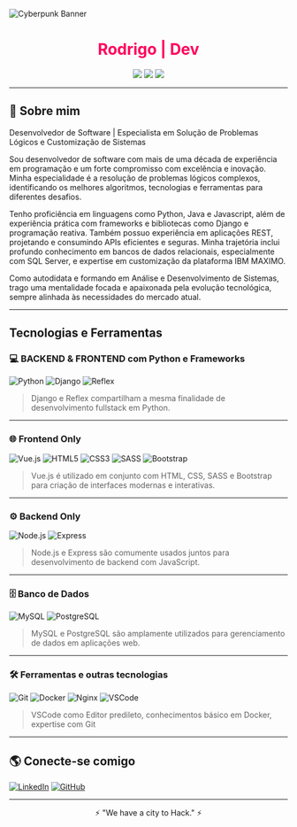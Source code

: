 ![Cyberpunk Banner](https://livewallp.com/wp-content/uploads/2021/10/Cyberpunk-2077-219.jpg)

<h1 align="center" style="color:#ff005c;">Rodrigo | Dev</h1>

<p align="center">
  <img src="https://img.shields.io/badge/Code-Python|Java|JS-%23fcee0c?style=for-the-badge&logo=codepen&logoColor=black">
  <img src="https://img.shields.io/badge/OS-Windows|Linux-%2300ffcc?style=for-the-badge&logo=windows&logoColor=black">
  <img src="https://img.shields.io/badge/Tools-Tkinter|Django|React-%23ff005c?style=for-the-badge&logo=react&logoColor=black">
</p>

---

## 🚀 Sobre mim

Desenvolvedor de Software | Especialista em Solução de Problemas Lógicos e Customização de Sistemas

Sou desenvolvedor de software com mais de uma década de experiência em programação e um forte compromisso com excelência e inovação. Minha especialidade é a resolução de problemas lógicos complexos, identificando os melhores algoritmos, tecnologias e ferramentas para diferentes desafios.

Tenho proficiência em linguagens como Python, Java e Javascript, além de experiência prática com frameworks e bibliotecas como Django e programação reativa. Também possuo experiência em aplicações REST, projetando e consumindo APIs eficientes e seguras. Minha trajetória inclui profundo conhecimento em bancos de dados relacionais, especialmente com SQL Server, e expertise em customização da plataforma IBM MAXIMO.

Como autodidata e formando em Análise e Desenvolvimento de Sistemas, trago uma mentalidade focada e apaixonada pela evolução tecnológica, sempre alinhada às necessidades do mercado atual.

---
## Tecnologias e Ferramentas

### 💻 BACKEND & FRONTEND com Python e Frameworks
![Python](https://img.icons8.com/?size=50&id=BCQsbzkWBELK&format=png&color=000000)
![Django](https://img.icons8.com/?size=50&id=IuuVVwsdTi2v&format=png&color=000000)
![Reflex](https://reflex.dev/logos/dark/reflex.svg)
> Django e Reflex compartilham a mesma finalidade de desenvolvimento fullstack em Python.
---
### 🌐 Frontend Only  
![Vue.js](https://img.icons8.com/?size=50&id=rY6agKizO9eb&format=png&color=000000)
![HTML5](https://img.icons8.com/?size=50&id=D2Hi2VkJSi33&format=png&color=000000)
![CSS3](https://img.icons8.com/?size=50&id=YjeKwnSQIBUq&format=png&color=000000)
![SASS](https://img.icons8.com/?size=50&id=qsQZWvMuX4ad&format=png&color=000000)
![Bootstrap](https://img.icons8.com/?size=50&id=ZMc42tPbG32H&format=png&color=000000)
> Vue.js é utilizado em conjunto com HTML, CSS, SASS e Bootstrap para criação de interfaces modernas e interativas.
---
### ⚙️ Backend Only
![Node.js](https://img.icons8.com/?size=50&id=hsPbhkOH4FMe&format=png&color=000000)
![Express](https://img.icons8.com/?size=50&id=2ZOaTclOqD4q&format=png&color=000000)
> Node.js e Express são comumente usados juntos para desenvolvimento de backend com JavaScript.
---
### 🗄️ Banco de Dados
![MySQL](https://img.icons8.com/?size=50&id=9nLaR5KFGjN0&format=png&color=000000)
![PostgreSQL](https://img.icons8.com/?size=50&id=LwQEs9KnDgIo&format=png&color=000000)
> MySQL e PostgreSQL são amplamente utilizados para gerenciamento de dados em aplicações web.
---
### 🛠️ Ferramentas e outras tecnologias
![Git](https://img.icons8.com/?size=50&id=etY3zzcgUvXp&format=png&color=000000) 
![Docker](https://img.icons8.com/?size=50&id=GOHWqwnSE8Sv&format=png&color=000000)
![Nginx](https://img.icons8.com/?size=50&id=t2x6DtCn5Zzx&format=png&color=000000)
![VSCode](https://img.icons8.com/?size=50&id=i19Ns28h30P4&format=png&color=000000)
> VSCode como Editor predileto, conhecimentos básico em Docker, expertise com Git
---

## 🌎 Conecte-se comigo

[![LinkedIn](https://img.shields.io/badge/LinkedIn-%2300ffcc?style=for-the-badge&logo=linkedin&logoColor=black)]([https://linkedin.com/in/seu-perfil](https://www.linkedin.com/in/rodrigo-rodrigues-15021b5a/))
[![GitHub](https://img.shields.io/badge/GitHub-%23fcee0c?style=for-the-badge&logo=github&logoColor=black)]([https://github.com/seu-usuario](https://github.com/Prounexperient))

---

<p align="center">⚡ "We have a city to Hack." ⚡</p>
